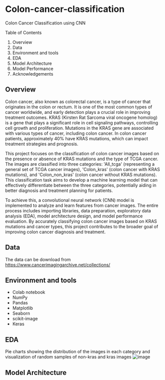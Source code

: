 # Colon-cancer-classification
Colon Cancer Classification using CNN

Table of Contents
1. Overview
2. Data
3. Environment and tools
4. EDA
5. Model Architecture
6. Model Performance
7. Acknowledgements

## Overview
Colon cancer, also known as colorectal cancer, is a type of cancer that originates in the colon or rectum. It is one of the most common types of cancer worldwide, and early detection plays a crucial role in improving treatment outcomes. KRAS (Kirsten Rat Sarcoma viral oncogene homolog) is a gene that plays a significant role in cell signaling pathways, controlling cell growth and proliferation. Mutations in the KRAS gene are associated with various types of cancer, including colon cancer. In colon cancer patients, approximately 40% have KRAS mutations, which can impact treatment strategies and prognosis.

This project focuses on the classification of colon cancer images based on the presence or absence of KRAS mutations and the type of TCGA cancer. The images are classified into three categories: 'All_tcga' (representing a general set of TCGA cancer images), 'Colon_kras' (colon cancer with KRAS mutations), and 'Colon_non_kras' (colon cancer without KRAS mutations). This classification task aims to develop a machine learning model that can effectively differentiate between the three categories, potentially aiding in better diagnosis and treatment planning for patients.

To achieve this, a convolutional neural network (CNN) model is implemented to analyze and learn features from cancer images. The entire process includes importing libraries, data preparation, exploratory data analysis (EDA), model architecture design, and model performance evaluation. By accurately classifying colon cancer images based on KRAS mutations and cancer types, this project contributes to the broader goal of improving colon cancer diagnosis and treatment.

## Data
The data can be download from https://www.cancerimagingarchive.net/collections/

## Environment and tools
- Colab notebook
- NumPy
- Pandas
- Matplotlib 
- Seaborn
- scikit-image
- Keras

## EDA
Pie charts showing the distribution of the images in each category and visualization of random samples of non-kras and kras images
![image](https://user-images.githubusercontent.com/116041838/229614486-a8067528-1339-4df3-a2d4-30d7b27bc580.png)

## Model Architecture

